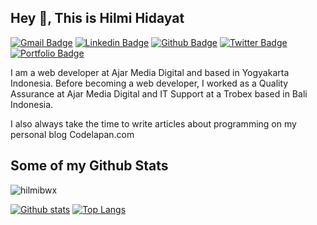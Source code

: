 ## Hey 👋, This is Hilmi Hidayat
[![Gmail Badge](https://img.shields.io/badge/-hilmihidayat175@gmail.com-c14438?style=flat&logo=Gmail&logoColor=white&link=mailto:hilmihidayat175@gmail.com)](mailto:hilmihidayat175@gmail.com) 
[![Linkedin Badge](https://img.shields.io/badge/-hilmihidayat-0072b1?style=flat&logo=Linkedin&logoColor=white&link=https://www.linkedin.com/in/hilmihidayat/)](https://www.linkedin.com/in/hilmihidayat/) [![Github Badge](https://img.shields.io/badge/-hilmibwx-grey?style=flat&logo=github&logoColor=white&link=https://github.com/hilmibwx/)](https://www.github.com/hilmibwx/) [![Twitter Badge](https://img.shields.io/badge/-hilmihidyt-00acee?style=flat&logo=twitter&logoColor=white&link=https://twitter.com/hilmihidyt/)](https://www.twitter.com/hilmihidyt/) [![Portfolio Badge](https://img.shields.io/badge/portfolio-web-blue?style=flat&link=https://codelapan.com/)](https://codelapan.com/) <p align='left'>I am a web developer at Ajar Media Digital and based in Yogyakarta Indonesia. Before becoming a web developer, I worked as a Quality Assurance at Ajar Media Digital and IT Support at a Trobex based in Bali Indonesia.

I also always take the time to write articles about programming on my personal blog Codelapan.com</p>
## Some of my Github Stats
<p align=left> <img src=https://komarev.com/ghpvc/?username=hilmibwx alt=hilmibwx /> </p>

[![Github stats](https://github-readme-stats.vercel.app/api?username=hilmibwx&show_icons=true&include_all_commits=true)](https://github.com/hilmibwx/github-readme-stats)
[![Top Langs](https://github-readme-stats.vercel.app/api/top-langs/?username=hilmibwx&layout=compact)](https://github.com/hilmibwx/github-readme-stats)
